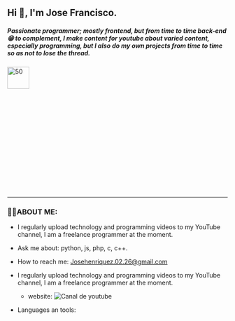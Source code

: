 ## Hi 👋, I'm Jose Francisco.

##### Passionate programmer; mostly frontend, but from time to time back-end 😁 to complement, I make content for youtube about varied content, especially programming, but I also do my own projects from time to time so as not to lose the thread.

<div style="width:50%;height:0;padding-bottom:56%;position:relative;">
  <img src="https://media.giphy.com/media/bAQH7WXKqtIBrPs7sR/giphy.gif" alt="50" witdh="80px" height="50px">
 </div>

***

### 👨‍💻ABOUT ME:
+ I regularly upload technology and programming videos to my YouTube channel, I am a freelance programmer at the moment.

+ Ask me about: python, js, php, c, c++.

+ How to reach me: Josehenriquez.02.26@gmail.com

+ I regularly upload technology and programming videos to my YouTube channel, I am a freelance programmer at the moment.
  + website: ![Canal de youtube](youtube.com/th3mayar) 

+ Languages an tools:


